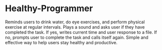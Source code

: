 # Healthy-Programmer
Reminds users to drink water, do eye exercises, and perform physical exercise at regular intervals. Plays a sound and asks user if they have completed the task. If yes, writes current time and user response to a file. If no, prompts user to complete the task and calls itself again. Simple and effective way to help users stay healthy and productive.
